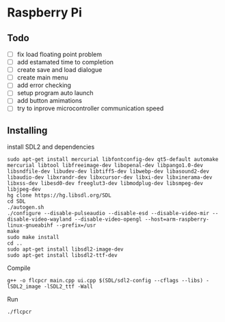 # Raspberry Pi
##  Todo
- [ ] fix load floating point problem
- [ ] add estamated time to completion
- [ ] create save and load dialogue
- [ ] create main menu
- [ ] add error checking
- [ ] setup program auto launch
- [ ] add button amimations
- [ ] try to inprove microcontroller communication speed
## Installing
install SDL2 and dependencies
```
sudo apt-get install mercurial libfontconfig-dev qt5-default automake mercurial libtool libfreeimage-dev libopenal-dev libpango1.0-dev libsndfile-dev libudev-dev libtiff5-dev libwebp-dev libasound2-dev libaudio-dev libxrandr-dev libxcursor-dev libxi-dev libxinerama-dev libxss-dev libesd0-dev freeglut3-dev libmodplug-dev libsmpeg-dev libjpeg-dev
hg clone https://hg.libsdl.org/SDL
cd SDL
./autogen.sh
./configure --disable-pulseaudio --disable-esd --disable-video-mir --disable-video-wayland --disable-video-opengl --host=arm-raspberry-linux-gnueabihf --prefix=/usr
make
sudo make install
cd ..
sudo apt-get install libsdl2-image-dev
sudo apt-get install libsdl2-ttf-dev
```
Compile
```
g++ -o flcpcr main.cpp ui.cpp $(SDL/sdl2-config --cflags --libs) -lSDL2_image -lSDL2_ttf -Wall
```
Run
```
./flcpcr
```
